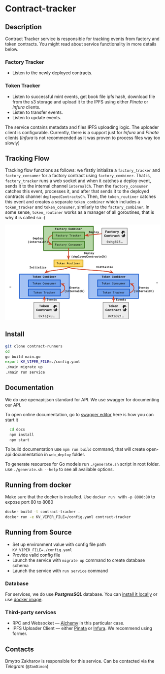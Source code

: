 # Contract-tracker

## Description

Contract Tracker service is responsible for tracking events from factory and token contracts. You might read about service functionality in more details below.  

### Factory Tracker
- Listen to the newly deployed contracts.

### Token Tracker
- Listen to successful mint events, get book file ipfs hash, download file from the s3 storage and upload it to the IPFS using either _Pinata_ or _Infura_ clients.
- Listen to transfer events.
- Listen to update events.

The service contains metadata and files IPFS uploading logic. The uploader client is configurable. Currently, there is a support just for _Infura_ and _Pinata_ clients (_Infura_ is not recommended as it was proven to process files way too slowly)

## Tracking Flow

Tracking flow functions as follows: we firstly initialize a `factory_tracker` and `factory_consumer` for a factory contract using `factory_combiner`. That is, `factory_tracker` runs a web socket and when it catches a deploy event, sends it to the internal channel `internalCh`. Then the `factory_consumer` catches this event, processes it, and after that sends it to the deployed contracts channel `deployedContractsCh`. Then, the `token_routiner` catches this event and creates a separate `token_combiner` which includes a `token_tracker` and `token_consumer`, similarly to the `factory_combiner`. In some sense, `token_routiner` works as a manager of all goroutines, that is why it is called so :)

![alt text](./docs/images/tracker_structure.png)


## Install

  ```bash
  git clone contract-runners
  cd 
  go build main.go
  export KV_VIPER_FILE=./config.yaml
  ./main migrate up
  ./main run service
  ```

## Documentation

We do use openapi:json standard for API. We use swagger for documenting our API.

To open online documentation, go to [swagger editor](http://localhost:8080/swagger-editor/) here is how you can start it
```bash
  cd docs
  npm install
  npm start
```
To build documentation use `npm run build` command,
that will create open-api documentation in `web_deploy` folder.

To generate resources for Go models run `./generate.sh` script in root folder.
use `./generate.sh --help` to see all available options.


## Running from docker 
  
Make sure that the docker is installed.
Use `docker run ` with `-p 8080:80` to expose port 80 to 8080

```bash
docker build -t contract-tracker .
docker run -e KV_VIPER_FILE=/config.yaml contract-tracker
```

## Running from Source

* Set up environment value with config file path `KV_VIPER_FILE=./config.yaml`
* Provide valid config file
* Launch the service with `migrate up` command to create database schema
* Launch the service with `run service` command


### Database
For services, we do use ***PostgresSQL*** database. 
You can [install it locally](https://www.postgresql.org/download/) or use [docker image](https://hub.docker.com/_/postgres/).


### Third-party services
- RPC and Websocket — [Alchemy](https://www.alchemy.com/) in this particular case.
- IPFS Uploader Client — either [Pinata](https://www.pinata.cloud/) or [Infura](https://www.infura.io/). We recommend using former.  

## Contacts

Dmytro Zakharov is responsible for this service. Can be contacted via the _Telegram_ (`@ZamDimon`)
